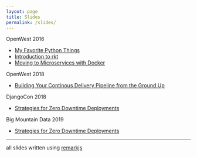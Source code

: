 ```yaml
---
layout: page
title: Slides
permalink: /slides/
---
```


OpenWest 2016

* [My Favorite Python Things](/slides/python-favorite-things.html)
* [Introduction to rkt](/slides/rkt.html)
* [Moving to Microservices with Docker](/slides/microservices.html)

OpenWest 2018

* [Building Your Continous Delivery Pipeline from the Ground Up](/slides/building-cd-pipeline.html)

DjangoCon 2018

* [Strategies for Zero Downtime Deployments](/slides/zero-downtime-deployments.html)

Big Mountain Data 2019

* [Strategies for Zero Downtime Deployments](/slides/zero-downtime-deployments-utahgeek.html)

----
all slides written using [remarkjs](https://github.com/gnab/remark)
